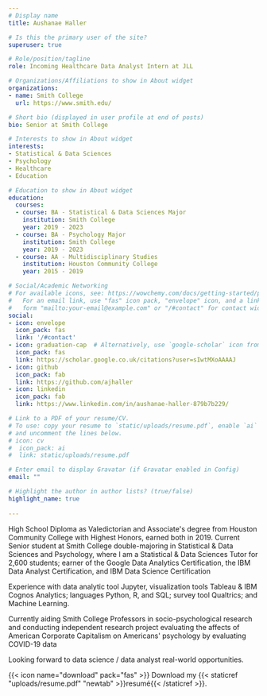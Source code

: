 ```yaml
---
# Display name
title: Aushanae Haller

# Is this the primary user of the site?
superuser: true

# Role/position/tagline
role: Incoming Healthcare Data Analyst Intern at JLL

# Organizations/Affiliations to show in About widget
organizations:
- name: Smith College
  url: https://www.smith.edu/

# Short bio (displayed in user profile at end of posts)
bio: Senior at Smith College

# Interests to show in About widget
interests:
- Statistical & Data Sciences
- Psychology
- Healthcare
- Education

# Education to show in About widget
education:
  courses:
  - course: BA - Statistical & Data Sciences Major
    institution: Smith College
    year: 2019 - 2023
  - course: BA - Psychology Major
    institution: Smith College
    year: 2019 - 2023
  - course: AA - Multidisciplinary Studies
    institution: Houston Community College
    year: 2015 - 2019

# Social/Academic Networking
# For available icons, see: https://wowchemy.com/docs/getting-started/page-builder/#icons
#   For an email link, use "fas" icon pack, "envelope" icon, and a link in the
#   form "mailto:your-email@example.com" or "/#contact" for contact widget.
social:
- icon: envelope
  icon_pack: fas
  link: '/#contact'
- icon: graduation-cap  # Alternatively, use `google-scholar` icon from `ai` icon pack
  icon_pack: fas
  link: https://scholar.google.co.uk/citations?user=sIwtMXoAAAAJ
- icon: github
  icon_pack: fab
  link: https://github.com/ajhaller
- icon: linkedin
  icon_pack: fab
  link: https://www.linkedin.com/in/aushanae-haller-879b7b229/

# Link to a PDF of your resume/CV.
# To use: copy your resume to `static/uploads/resume.pdf`, enable `ai` icons in `params.toml`, 
# and uncomment the lines below.
# icon: cv
#  icon_pack: ai
#  link: static/uploads/resume.pdf

# Enter email to display Gravatar (if Gravatar enabled in Config)
email: ""

# Highlight the author in author lists? (true/false)
highlight_name: true
  
---
```


High School Diploma as Valedictorian and Associate's degree from Houston Community College with Highest Honors, earned both in 2019. Current Senior student at Smith College double-majoring in Statistical & Data Sciences and Psychology, where I am a Statistical & Data Sciences Tutor for 2,600 students; earner of the Google Data Analytics Certification, the IBM Data Analyst Certification, and IBM Data Science Certification

Experience with data analytic tool Jupyter, visualization tools Tableau & IBM Cognos Analytics; languages Python, R, and SQL; survey tool Qualtrics; and Machine Learning.

Currently aiding Smith College Professors in socio-psychological research and conducting independent research project evaluating the affects of American Corporate Capitalism on Americans' psychology by evaluating COVID-19 data

Looking forward to data science / data analyst real-world opportunities.

{{< icon name="download" pack="fas" >}} Download my {{< staticref "uploads/resume.pdf" "newtab" >}}resumé{{< /staticref >}}.
